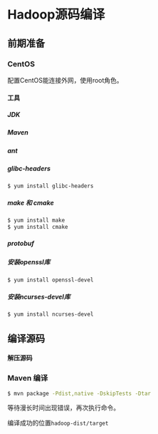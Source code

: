 # Hadoop源码编译

## 前期准备

### CentOS

配置CentOS能连接外网，使用root角色。

#### 工具

##### JDK

##### Maven

##### ant

##### glibc-headers

```bash
$ yum install glibc-headers
```

##### make 和 cmake

```bash
$ yum install make
$ yum install cmake
```

##### protobuf

##### 安装openssl库

```bash
$ yum install openssl-devel
```

##### 安装ncurses-devel库

```bash
$ yum install ncurses-devel
```

## 编译源码

#### 解压源码

### Maven 编译

```bash
$ mvn package -Pdist,native -DskipTests -Dtar
```

等待漫长时间出现错误，再次执行命令。

编译成功的位置`hadoop-dist/target`






